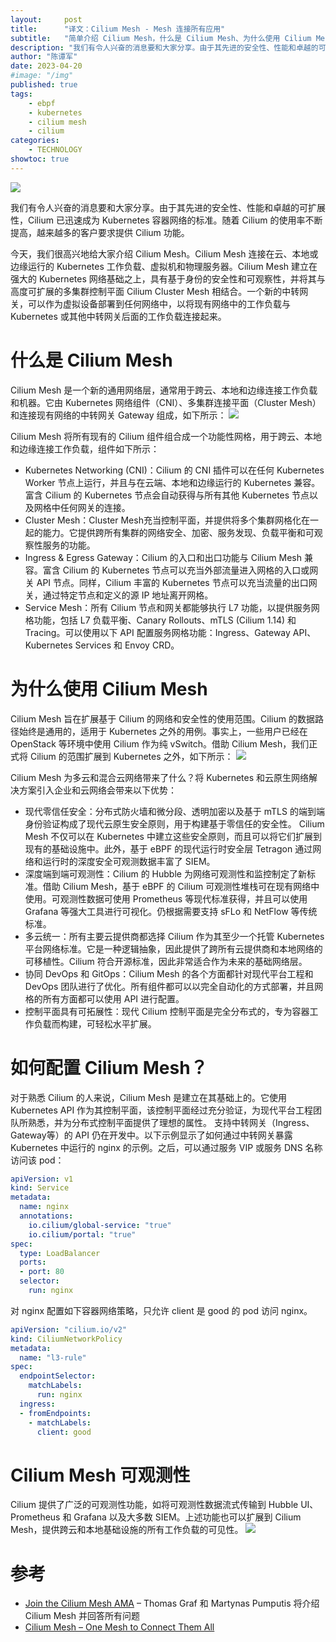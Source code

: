 ```yaml
---
layout:     post
title:      "译文：Cilium Mesh - Mesh 连接所有应用"
subtitle:   "简单介绍 Cilium Mesh，什么是 Cilium Mesh、为什么使用 Cilium Mesh、如何配置 Cilium Mesh？"
description: "我们有令人兴奋的消息要和大家分享。由于其先进的安全性、性能和卓越的可扩展性，Cilium 已迅速成为 Kubernetes 容器网络的标准。随着 Cilium 的使用率不断提高，越来越多的客户要求提供 Cilium 功能。"
author: "陈谭军"
date: 2023-04-20
#image: "/img"
published: true
tags:
    - ebpf
    - kubernetes
    - cilium mesh
    - cilium
categories:
    - TECHNOLOGY
showtoc: true
---
```


![](/images/2023-04-20-cilium-mesh-one-mesh/1.png)

我们有令人兴奋的消息要和大家分享。由于其先进的安全性、性能和卓越的可扩展性，Cilium 已迅速成为 Kubernetes 容器网络的标准。随着 Cilium 的使用率不断提高，越来越多的客户要求提供 Cilium 功能。

今天，我们很高兴地给大家介绍 Cilium Mesh。Cilium Mesh 连接在云、本地或边缘运行的 Kubernetes 工作负载、虚拟机和物理服务器。Cilium Mesh 建立在强大的 Kubernetes 网络基础之上，具有基于身份的安全性和可观察性，并将其与高度可扩展的多集群控制平面 Cilium Cluster Mesh 相结合。一个新的中转网关，可以作为虚拟设备部署到任何网络中，以将现有网络中的工作负载与 Kubernetes 或其他中转网关后面的工作负载连接起来。

# 什么是 Cilium Mesh

Cilium Mesh 是一个新的通用网络层，通常用于跨云、本地和边缘连接工作负载和机器。它由 Kubernetes 网络组件（CNI）、多集群连接平面（Cluster Mesh）和连接现有网络的中转网关 Gateway 组成，如下所示：
![](/images/2023-04-20-cilium-mesh-one-mesh/2.png)

Cilium Mesh 将所有现有的 Cilium 组件组合成一个功能性网格，用于跨云、本地和边缘连接工作负载，组件如下所示：
* Kubernetes Networking (CNI)：Cilium 的 CNI 插件可以在任何 Kubernetes Worker 节点上运行，并且与在云端、本地和边缘运行的 Kubernetes 兼容。富含 Cilium 的 Kubernetes 节点会自动获得与所有其他 Kubernetes 节点以及网格中任何网关的连接。
* Cluster Mesh：Cluster Mesh充当控制平面，并提供将多个集群网格化在一起的能力。它提供跨所有集群的网络安全、加密、服务发现、负载平衡和可观察性服务的功能。
* Ingress & Egress Gateway：Cilium 的入口和出口功能与 Cilium Mesh 兼容。富含 Cilium 的 Kubernetes 节点可以充当外部流量进入网格的入口或网关 API 节点。同样，Cilium 丰富的 Kubernetes 节点可以充当流量的出口网关，通过特定节点和定义的源 IP 地址离开网格。
* Service Mesh：所有 Cilium 节点和网关都能够执行 L7 功能，以提供服务网格功能，包括 L7 负载平衡、Canary Rollouts、mTLS (Cilium 1.14) 和 Tracing。可以使用以下 API 配置服务网格功能：Ingress、Gateway API、Kubernetes Services 和 Envoy CRD。

# 为什么使用 Cilium Mesh

Cilium Mesh 旨在扩展基于 Cilium 的网络和安全性的使用范围。Cilium 的数据路径始终是通用的，适用于 Kubernetes 之外的用例。事实上，一些用户已经在 OpenStack 等环境中使用 Cilium 作为纯 vSwitch。借助 Cilium Mesh，我们正式将 Cilium 的范围扩展到 Kubernetes 之外，如下所示：
![](/images/2023-04-20-cilium-mesh-one-mesh/3.png)

Cilium Mesh 为多云和混合云网络带来了什么？将 Kubernetes 和云原生网络解决方案引入企业和云网络会带来以下优势：
* 现代零信任安全：分布式防火墙和微分段、透明加密以及基于 mTLS 的端到端身份验证构成了现代云原生安全原则，用于构建基于零信任的安全性。 Cilium Mesh 不仅可以在 Kubernetes 中建立这些安全原则，而且可以将它们扩展到现有的基础设施中。此外，基于 eBPF 的现代运行时安全层 Tetragon 通过网络和运行时的深度安全可观测数据丰富了 SIEM。
* 深度端到端可观测性：Cilium 的 Hubble 为网络可观测性和监控制定了新标准。借助 Cilium Mesh，基于 eBPF 的 Cilium 可观测性堆栈可在现有网络中使用。可观测性数据可使用 Prometheus 等现代标准获得，并且可以使用 Grafana 等强大工具进行可视化。仍根据需要支持 sFLo 和 NetFlow 等传统标准。
* 多云统一：所有主要云提供商都选择 Cilium 作为其至少一个托管 Kubernetes 平台网络标准。它是一种逻辑抽象，因此提供了跨所有云提供商和本地网络的可移植性。Cilium 符合开源标准，因此非常适合作为未来的基础网络层。
* 协同 DevOps 和 GitOps：Cilium Mesh 的各个方面都针对现代平台工程和 DevOps 团队进行了优化。所有组件都可以以完全自动化的方式部署，并且网格的所有方面都可以使用 API 进行配置。
* 控制平面具有可拓展性：现代 Cilium 控制平面是完全分布式的，专为容器工作负载而构建，可轻松水平扩展。

# 如何配置 Cilium Mesh？

对于熟悉 Cilium 的人来说，Cilium Mesh 是建立在其基础上的。它使用 Kubernetes API 作为其控制平面，该控制平面经过充分验证，为现代平台工程团队所熟悉，并为分布式控制平面提供了理想的属性。
支持中转网关（Ingress、Gateway等）的 API 仍在开发中。以下示例显示了如何通过中转网关暴露 Kubernetes 中运行的 nginx 的示例。之后，可以通过服务 VIP 或服务 DNS 名称访问该 pod：
```yaml
apiVersion: v1
kind: Service
metadata:
  name: nginx
  annotations:
    io.cilium/global-service: "true"
    io.cilium/portal: "true"
spec:
  type: LoadBalancer
  ports:
  - port: 80
  selector:
    run: nginx
```
对 nginx 配置如下容器网络策略，只允许 client 是 good 的 pod 访问 nginx。
```yaml
apiVersion: "cilium.io/v2"
kind: CiliumNetworkPolicy
metadata:
  name: "l3-rule"
spec:
  endpointSelector:
    matchLabels:
      run: nginx
  ingress:
  - fromEndpoints:
    - matchLabels:
      client: good
```

# Cilium Mesh 可观测性

Cilium 提供了广泛的可观测性功能，如将可观测性数据流式传输到 Hubble UI、Prometheus 和 Grafana 以及大多数 SIEM。上述功能也可以扩展到 Cilium Mesh，提供跨云和本地基础设施的所有工作负载的可见性。
![](/images/2023-04-20-cilium-mesh-one-mesh/4.png)


# 参考

* [Join the Cilium Mesh AMA](https://isovalent.com/events/2023-05-17-cilium-mesh-ama/) – Thomas Graf 和 Martynas Pumputis 将介绍 Cilium Mesh 并回答所有问题
* [Cilium Mesh – One Mesh to Connect Them All](https://isovalent.com/blog/post/introducing-cilium-mesh/)
